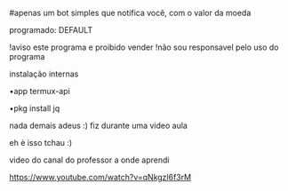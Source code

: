 #apenas um bot simples que notifica você,
com o valor da moeda

programado: DEFAULT

!aviso este programa e proibido vender
!não sou responsavel pelo uso do programa

instalação internas 

•app termux-api

•pkg install jq


nada demais adeus :)
fiz durante uma video aula 

eh è isso tchau :)

video do canal do professor a onde aprendi

https://www.youtube.com/watch?v=qNkgzl6f3rM
